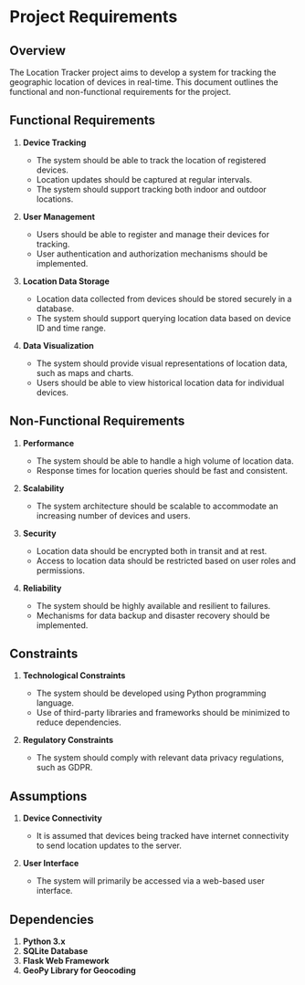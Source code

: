 # Project Requirements

## Overview
The Location Tracker project aims to develop a system for tracking the geographic location of devices in real-time. This document outlines the functional and non-functional requirements for the project.

## Functional Requirements
1. **Device Tracking**
   - The system should be able to track the location of registered devices.
   - Location updates should be captured at regular intervals.
   - The system should support tracking both indoor and outdoor locations.

2. **User Management**
   - Users should be able to register and manage their devices for tracking.
   - User authentication and authorization mechanisms should be implemented.

3. **Location Data Storage**
   - Location data collected from devices should be stored securely in a database.
   - The system should support querying location data based on device ID and time range.

4. **Data Visualization**
   - The system should provide visual representations of location data, such as maps and charts.
   - Users should be able to view historical location data for individual devices.

## Non-Functional Requirements
1. **Performance**
   - The system should be able to handle a high volume of location data.
   - Response times for location queries should be fast and consistent.

2. **Scalability**
   - The system architecture should be scalable to accommodate an increasing number of devices and users.

3. **Security**
   - Location data should be encrypted both in transit and at rest.
   - Access to location data should be restricted based on user roles and permissions.

4. **Reliability**
   - The system should be highly available and resilient to failures.
   - Mechanisms for data backup and disaster recovery should be implemented.

## Constraints
1. **Technological Constraints**
   - The system should be developed using Python programming language.
   - Use of third-party libraries and frameworks should be minimized to reduce dependencies.

2. **Regulatory Constraints**
   - The system should comply with relevant data privacy regulations, such as GDPR.

## Assumptions
1. **Device Connectivity**
   - It is assumed that devices being tracked have internet connectivity to send location updates to the server.

2. **User Interface**
   - The system will primarily be accessed via a web-based user interface.

## Dependencies
1. **Python 3.x**
2. **SQLite Database**
3. **Flask Web Framework**
4. **GeoPy Library for Geocoding**

